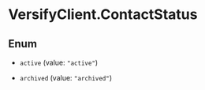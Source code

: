 # VersifyClient.ContactStatus

## Enum


* `active` (value: `"active"`)

* `archived` (value: `"archived"`)


